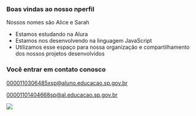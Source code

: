 ### Boas vindas ao nosso nperfil 

Nossos nomes são Alice e Sarah

- Estamos estudando na Alura
- Estamos nos desenvolvendo na linguagem JavaScript
- Utilizamos esse espaço para nossa organização e compartilhamento dos nossos projetos desenvolvidos

 ### Você entrar em contato conosco

 0000110306485xsp@aluno.educacao.sp.gov.br

 00001101404668sp@al.educacao.sp.gov.br
 
 ![](https://media1.tenor.com/m/IeQ1tkgLhecAAAAC/king-the-land-lee-jun-ho.gif)
